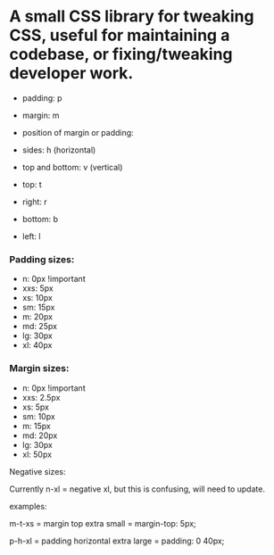 # A small CSS library for tweaking CSS, useful for maintaining a codebase, or fixing/tweaking developer work.

* padding: p
* margin: m

* position of margin or padding:
* sides: h (horizontal)
* top and bottom: v (vertical)

* top: t
* right: r
* bottom: b
* left: l


### Padding sizes:

* n: 0px !important
* xxs: 5px
* xs: 10px
* sm: 15px
* m: 20px
* md: 25px
* lg: 30px
* xl: 40px

### Margin sizes:

* n: 0px !important
* xxs: 2.5px
* xs: 5px
* sm: 10px
* m: 15px
* md: 20px
* lg: 30px
* xl: 50px

Negative sizes:

Currently n-xl = negative xl, but this is confusing, will need to update.

examples:

m-t-xs = margin top extra small = margin-top: 5px;

p-h-xl = padding horizontal extra large = padding: 0 40px;